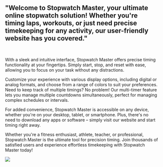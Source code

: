 <h2>"Welcome to Stopwatch Master, your ultimate online stopwatch solution! Whether you're timing laps, workouts, or just need precise timekeeping for any activity, our user-friendly website has you covered."
</h2>

<br>
<p>With a sleek and intuitive interface, Stopwatch Master offers precise timing functionality at your fingertips. Simply start, stop, and reset with ease, allowing you to focus on your task without any distractions.

Customize your experience with various display options, including digital or analog formats, and choose from a range of colors to suit your preferences. Need to keep track of multiple timings? No problem! Our multi-timer feature lets you manage multiple countdowns simultaneously, perfect for managing complex schedules or intervals.

For added convenience, Stopwatch Master is accessible on any device, whether you're on your desktop, tablet, or smartphone. Plus, there's no need to download any apps or software – simply visit our website and start timing right away.

Whether you're a fitness enthusiast, athlete, teacher, or professional, Stopwatch Master is the ultimate tool for precision timing. Join thousands of satisfied users and experience effortless timekeeping with Stopwatch Master today!</p>

<image src="[![image](https://github.com/julianang/2.0-Stopwatch/assets/156000408/5ec9fb87-8302-4f13-9630-f2822347f20e)](https://github.com/julianang/2.0-Stopwatch/blob/master/assets/5D690563-0BA9-427E-9905-65ADE6F17CA5.PNG?raw=true)"/> 
